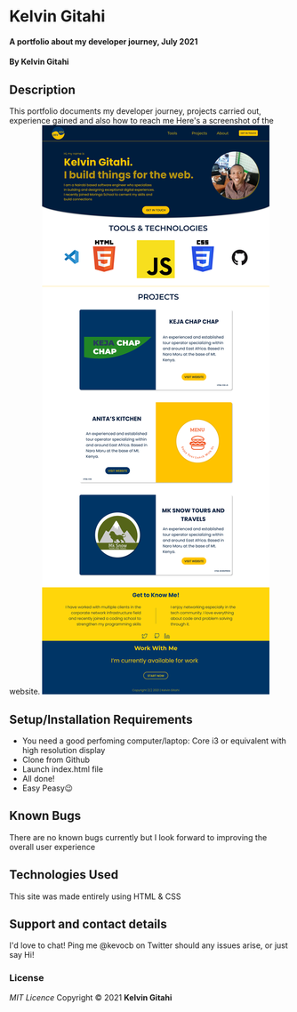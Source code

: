 # Kelvin Gitahi

#### A portfolio about my developer journey, July 2021

#### By **Kelvin Gitahi**

## Description

This portfolio documents my developer journey, projects carried out, experience gained and also how to reach me
Here's a screenshot of the website.
![Portfolio Screenshot](./assets/images/PORTFOLIO.png "Kelvin's Portfolio")

## Setup/Installation Requirements

- You need a good perfoming computer/laptop: Core i3 or equivalent with high resolution display
- Clone from Github
- Launch index.html file
- All done!
- Easy Peasy😉

## Known Bugs

There are no known bugs currently but I look forward to improving the overall user experience

## Technologies Used

This site was made entirely using HTML & CSS

## Support and contact details

I'd love to chat! Ping me @kevocb on Twitter should any issues arise, or just say Hi!

### License

_MIT Licence_
Copyright &copy; 2021 **Kelvin Gitahi**
